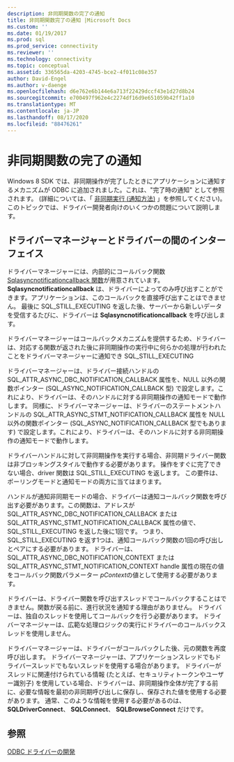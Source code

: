 ```yaml
---
description: 非同期関数の完了の通知
title: 非同期関数完了の通知 |Microsoft Docs
ms.custom: ''
ms.date: 01/19/2017
ms.prod: sql
ms.prod_service: connectivity
ms.reviewer: ''
ms.technology: connectivity
ms.topic: conceptual
ms.assetid: 336565da-4203-4745-bce2-4f011c08e357
author: David-Engel
ms.author: v-daenge
ms.openlocfilehash: d6e762e6b144e6a713f22429dccf43e1d27d8b24
ms.sourcegitcommit: e700497f962e4c2274df16d9e651059b42ff1a10
ms.translationtype: MT
ms.contentlocale: ja-JP
ms.lasthandoff: 08/17/2020
ms.locfileid: "88476261"
---
```

# <a name="notification-of-asynchronous-function-completion"></a>非同期関数の完了の通知
Windows 8 SDK では、非同期操作が完了したときにアプリケーションに通知するメカニズムが ODBC に追加されました。これは、"完了時の通知" として参照されます。 (詳細については、「 [非同期実行 (通知方法)](../../../odbc/reference/develop-app/asynchronous-execution-notification-method.md) 」を参照してください)。このトピックでは、ドライバー開発者向けのいくつかの問題について説明します。  
  
## <a name="the-interface-between-the-driver-manager-and-driver"></a>ドライバーマネージャーとドライバーの間のインターフェイス  
 ドライバーマネージャーには、内部的にコールバック関数 [Sqlasyncnotificationcallback 関数](../../../odbc/reference/develop-driver/sqlasyncnotificationcallback-function.md)が用意されています。 **Sqlasyncnotificationcallback** は、ドライバーによってのみ呼び出すことができます。アプリケーションは、このコールバックを直接呼び出すことはできません。 最後に SQL_STILL_EXECUTING を返した後、サーバーから新しいデータを受信するたびに、ドライバーは **Sqlasyncnotificationcallback** を呼び出します。  
  
 ドライバーマネージャーはコールバックメカニズムを提供するため、ドライバーは、対応する関数が返された後に非同期操作の実行中に何らかの処理が行われたことをドライバーマネージャーに通知でき SQL_STILL_EXECUTING  
  
 ドライバーマネージャーは、ドライバー接続ハンドルの SQL_ATTR_ASYNC_DBC_NOTIFICATION_CALLBACK 属性を、NULL 以外の関数ポインター (SQL_ASYNC_NOTIFICATION_CALLBACK 型) で設定します。これにより、ドライバーは、そのハンドルに対する非同期操作の通知モードで動作します。 同様に、ドライバーマネージャーは、ドライバーのステートメントハンドルの SQL_ATTR_ASYNC_STMT_NOTIFICATION_CALLBACK 属性を NULL 以外の関数ポインター (SQL_ASYNC_NOTIFICATION_CALLBACK 型でもあります) で設定します。これにより、ドライバーは、そのハンドルに対する非同期操作の通知モードで動作します。  
  
 ドライバーハンドルに対して非同期操作を実行する場合、非同期ドライバー関数は非ブロッキングスタイルで動作する必要があります。 操作をすぐに完了できない場合、driver 関数は SQL_STILL_EXECUTING を返します。 この要件は、ポーリングモードと通知モードの両方に当てはまります。  
  
 ハンドルが通知非同期モードの場合、ドライバーは通知コールバック関数を呼び出す必要があります。この関数は、アドレスが SQL_ATTR_ASYNC_DBC_NOTIFICATION_CALLBACK または SQL_ATTR_ASYNC_STMT_NOTIFICATION_CALLBACK 属性の値で、SQL_STILL_EXECUTING を返した後に1回です。 つまり、SQL_STILL_EXECUTING を返す1つは、通知コールバック関数の1回の呼び出しとペアにする必要があります。 ドライバーは、SQL_ATTR_ASYNC_DBC_NOTIFICATION_CONTEXT または SQL_ATTR_ASYNC_STMT_NOTIFICATION_CONTEXT handle 属性の現在の値をコールバック関数パラメーター *pContext*の値として使用する必要があります。  
  
 ドライバーは、ドライバー関数を呼び出すスレッドでコールバックすることはできません。関数が戻る前に、進行状況を通知する理由がありません。 ドライバーは、独自のスレッドを使用してコールバックを行う必要があります。 ドライバーマネージャーは、広範な処理ロジックの実行にドライバーのコールバックスレッドを使用しません。  
  
 ドライバーマネージャーは、ドライバーがコールバックした後、元の関数を再度呼び出します。 ドライバーマネージャーは、アプリケーションスレッドでもドライバースレッドでもないスレッドを使用する場合があります。 ドライバーがスレッドに関連付けられている情報 (たとえば、セキュリティトークンやユーザー識別子) を使用している場合、ドライバーは、非同期操作全体が完了する前に、必要な情報を最初の非同期呼び出しに保存し、保存された値を使用する必要があります。 通常、このような情報を使用する必要があるのは、 **SQLDriverConnect**、 **SQLConnect**、 **SQLBrowseConnect** だけです。  
  
## <a name="see-also"></a>参照  
 [ODBC ドライバーの開発](../../../odbc/reference/develop-driver/developing-an-odbc-driver.md)
